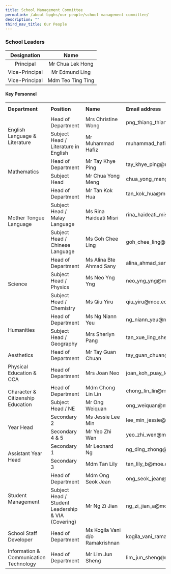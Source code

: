 ```yaml
---
title: School Management Committee
permalink: /about-bpghs/our-people/school-management-committee/
description: ""
third_nav_title: Our People
---
```

### School Leaders



| Designation | Name |
|:---:|:---:|
| Principal | Mr Chua Lek Hong |
| Vice-Principal | Mr Edmund Ling |
| Vice-Principal | Mdm Teo Ting Ting |




#### Key Personnel




<table border="0" width="1087" cellspacing="0" cellpadding="0">
<tbody>
<tr>
	<td width="271" height="40"><strong>Department</strong></td>
<td width="285"><strong>Position</strong></td>
<td width="203"><strong>Name</strong></td>
<td width="328"><strong>Email address</strong></td>
</tr>
<tr>
<td rowspan="2" width="271" height="46">English Language &amp; Literature</td>
<td width="285">Head of Department </td>
<td width="203">Mrs Christine Wong</td>
<td width="328">png_thiang_thiang_christine@moe.edu.sg</td>
</tr>
<tr>
<td width="285" height="23">Subject Head / Literature in English</td>
<td width="203">Mr Muhammad Hafiz</td>
<td width="328">muhammad_hafiz_hanafia@moe.edu.sg</td>
</tr>
<tr>
<td rowspan="2" width="271" height="46">Mathematics</td>
<td width="285">Head of Department</td>
<td width="203">Mr Tay Khye Ping</td>
<td width="328">tay_khye_ping@moe.edu.sg</td>
</tr>
<tr>
<td width="285" height="23">Subject Head</td>
<td width="203">Mr Chua Yong Meng</td>
<td width="328">chua_yong_meng@moe.edu.sg</td>
</tr>
<tr>
<td rowspan="3" width="271" height="69">Mother Tongue Language</td>
<td width="285">Head of Department</td>
<td width="203">Mr Tan Kok Hua</td>
<td width="328">tan_kok_hua@moe.edu.sg</td>
</tr>
<tr>
<td width="285" height="23">Subject Head / Malay Language</td>
<td width="203">Ms Rina Haideati Misri</td>
<td width="328">rina_haideati_misri@moe.edu.sg</td>
</tr>
<tr>
<td width="285" height="23">Subject Head / Chinese Language</td>
<td width="203">Ms Goh Chee Ling</td>
<td width="328">goh_chee_ling@moe.edu.sg</td>
</tr>
<tr>
<td rowspan="3" width="271" height="69">Science</td>
<td width="285">Head of Department</td>
<td width="203">Ms Alina Bte Ahmad Sany</td>
<td width="328">alina_ahmad_sany@moe.edu.sg</td>
</tr>
<tr>
<td width="285" height="23">Subject Head / Physics</td>
<td width="203">Ms Neo Yng Yng</td>
<td width="328">neo_yng_yng@moe.edu.sg</td>
</tr>
<tr>
<td width="285" height="23">Subject Head / Chemistry</td>
<td width="203">Ms Qiu Yiru</td>
<td width="328">qiu_yiru@moe.edu.sg</td>
</tr>
<tr>
<td rowspan="3" width="271" height="69">Humanities</td>
<td width="285">Head of Department</td>
<td width="203">Ms Ng Niann Yeu</td>
<td width="328">ng_niann_yeu@moe.edu.sg</td>
</tr>
<tr>
<td width="285" height="23">Subject Head / Geography</td>
<td width="203">Mrs Sherlyn Pang</td>
<td width="328">tan_xue_ling_sherlyn@moe.edu.sg</td>
</tr>
<tr>
</tr><tr>
<td width="271" height="23">Aesthetics</td>
<td width="285">Head of Department</td>
<td width="203">Mr Tay Guan Chuan</td>
<td width="328">tay_guan_chuan@moe.edu.sg</td>
</tr>
<tr>
<td width="271" height="23">Physical Education &amp; CCA</td>
<td width="285">Head of Department</td>
<td width="203">Mrs Joan Neo</td>
<td width="328">joan_koh_puay_leng@moe.edu.sg</td>
</tr>
<tr>
<td rowspan="2" width="271" height="46">Character &amp; Citizenship Education</td>
<td width="285">Head of Department</td>
<td width="203">Mdm Chong Lin Lin</td>
<td width="328">chong_lin_lin@moe.edu.sg</td>
</tr>
<tr>
<td width="285" height="23">Subject Head / NE</td>
<td width="203">Mr Ong Weiquan</td>
<td width="328">ong_weiquan@moe.edu.sg</td>
</tr>
<tr>
<td rowspan="2" width="271" height="46">Year Head</td>
<td width="285">Secondary 2</td>
<td width="203">Ms Jessie Lee Min</td>
<td width="328">lee_min_jessie@moe.edu.sg</td>
</tr>
<tr>
<td width="285" height="23">Secondary 4 &amp; 5</td>
<td width="203">Mr Yeo Zhi Wen</td>
<td width="328">yeo_zhi_wen@moe.edu.sg</td>
</tr>
<tr>
<td rowspan="2" width="271" height="46">Assistant Year Head</td>
<td width="285">Secondary 1</td>
<td width="203">Mr Leonard Ng</td>
<td width="328">ng_ding_zhong@moe.edu.sg</td>
</tr>
<tr>
<td width="285" height="23">Secondary 3</td>
<td width="203">Mdm Tan Lily</td>
<td width="328">tan_lily_b@moe.edu.sg</td>
</tr>
<tr>
<td rowspan="2" width="271" height="68">Student Management</td>
<td width="285">Head of Department</td>
<td width="203">Mdm Ong Seok Jean</td>
<td width="328">ong_seok_jean@moe.edu.sg</td>
</tr>
<tr>
<td width="285" height="45">Subject Head / Student Leadership &amp; VIA (Covering)</td>
<td width="203">Mr Ng Zi Jian</td>
<td width="328">ng_zi_jian_a@moe.edu.sg</td>
</tr>
<tr>
<td width="271" height="45">School Staff Developer&nbsp;</td>
<td width="285">Head of Department&nbsp;</td>
<td width="203">Ms Kogila Vani d/o Ramakrishnan&nbsp;</td>
<td width="328">kogila_vani_ramakrishnan@moe.edu.sg&nbsp;</td>
</tr>
<tr>
<td width="271" height="45">Information &amp; Communication Technology</td>
<td width="285">Head of Department</td>
<td width="203">Mr Lim Jun Sheng</td>
<td width="328">lim_jun_sheng@moe.edu.sg</td>
</tr>
</tbody>
</table>